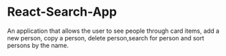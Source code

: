 # React-Search-App
 An application that allows the user to see people through card items, add a new person, copy a person, delete person,search for person and sort persons by the name.
